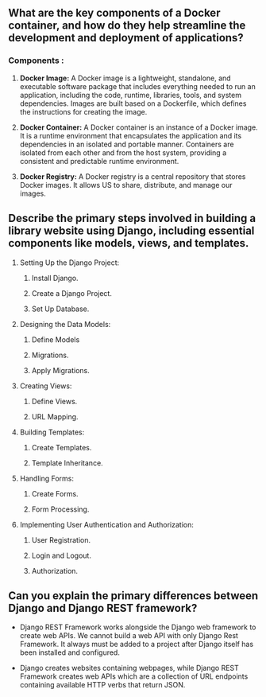 ## What are the key components of a Docker container, and how do they help streamline the development and deployment of applications?

### Components :

1. **Docker Image:** A Docker image is a lightweight, standalone, and executable software package that includes everything needed to run an application, including the code, runtime, libraries, tools, and system dependencies. Images are built based on a Dockerfile, which defines the instructions for creating the image.

2. **Docker Container:** A Docker container is an instance of a Docker image. It is a runtime environment that encapsulates the application and its dependencies in an isolated and portable manner. Containers are isolated from each other and from the host system, providing a consistent and predictable runtime environment. 

3. **Docker Registry:** A Docker registry is a central repository that stores Docker images. It allows US to share, distribute, and manage our images. 

## Describe the primary steps involved in building a library website using Django, including essential components like models, views, and templates.

1. Setting Up the Django Project:

    1. Install Django.
  
    2. Create a Django Project.
     
    3. Set Up Database.
     
2. Designing the Data Models:

    1. Define Models
   
    2.  Migrations.
  
    3. Apply Migrations.
  
3. Creating Views:

   1. Define Views.

   2. URL Mapping.
     
4. Building Templates:

   1. Create Templates.
     
   2. Template Inheritance.
     
5. Handling Forms:

   1. Create Forms.
     
   2. Form Processing.
  
6. Implementing User Authentication and Authorization:

   1. User Registration.
     
   2. Login and Logout.
     
   3. Authorization.
   
## Can you explain the primary differences between Django and Django REST framework?

- Django REST Framework works alongside the Django web framework to create web APIs. We cannot build a web API with only Django Rest Framework. It always must be added to a project after Django itself has been installed and configured.

- Django creates websites containing webpages, while Django REST Framework creates web APIs which are a collection of URL endpoints containing available HTTP verbs that return JSON.